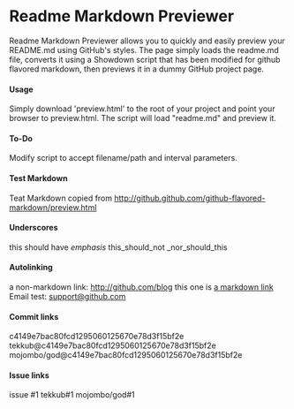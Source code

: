 Readme Markdown Previewer
====
Readme Markdown Previewer allows you to quickly and easily preview your README.md using GitHub's styles. The page simply loads the readme.md file, converts it using a Showdown script that has been modified for github flavored markdown, then previews it in a dummy GitHub project page.

#### Usage

Simply download 'preview.html' to the root of your project and point your browser to preview.html. The script will load "readme.md" and preview it.

#### To-Do
Modify script to accept filename/path and interval parameters.


#### Test Markdown
Teat Markdown copied from
http://github.github.com/github-flavored-markdown/preview.html

#### Underscores
this should have _emphasis_
this_should_not
_nor_should_this

#### Autolinking
a non-markdown link: http://github.com/blog
this one is [a markdown link](http://github.com/blog)
Email test: support@github.com

#### Commit links
c4149e7bac80fcd1295060125670e78d3f15bf2e
tekkub@c4149e7bac80fcd1295060125670e78d3f15bf2e
mojombo/god@c4149e7bac80fcd1295060125670e78d3f15bf2e

#### Issue links
issue #1
tekkub#1
mojombo/god#1

